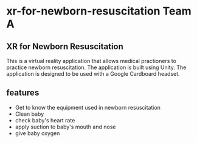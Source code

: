 # xr-for-newborn-resuscitation Team A

## XR for Newborn Resuscitation
 This is a virtual reality application that allows medical practioners to practice newborn resuscitation. The application is built using Unity. The application is designed to be used with a Google Cardboard headset.

## features
- Get to know the equipment used in newborn resuscitation
- Clean baby
- check baby's heart rate
- apply suction to baby's mouth and nose
- give baby oxygen

